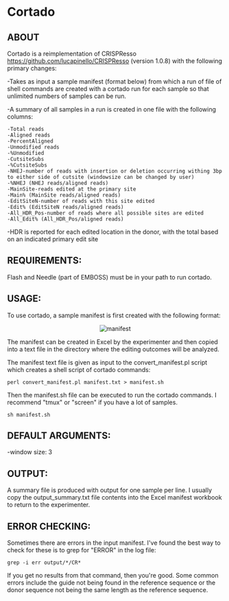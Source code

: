 # **Cortado**
## ABOUT
Cortado is a reimplementation of CRISPResso https://github.com/lucapinello/CRISPResso (version 1.0.8) with the following primary changes:

-Takes as input a sample manifest (format below) from which a run of file of shell commands are created with a cortado run for each sample so that unlimited numbers of samples can be run.

-A summary of all samples in a run is created in one file with the following columns: 

	-Total reads
	-Aligned reads
	-PercentAligned	
	-Unmodified reads	
	-%Unmodified	
	-CutsiteSubs	
	-%CutsiteSubs	
	-NHEJ-number of reads with insertion or deletion occurring withing 3bp to either side of cutsite (windowsize can be changed by user)	
	-%NHEJ (NHEJ reads/aligned reads)
	-MainSite-reads edited at the primary site	
	-Main% (MainSite reads/aligned reads)	
	-EditSiteN-number of reads with this site edited	
	-Edit% (EditSiteN reads/aligned reads)	
	-All_HDR_Pos-number of reads where all possible sites are edited	
	-All_Edit% (All_HDR_Pos/aligned reads)

-HDR is reported for each edited location in the donor, with the total based on an indicated primary edit site


## REQUIREMENTS: 
Flash and Needle (part of EMBOSS) must be in your path to run cortado.

## USAGE: 
To use cortado, a sample manifest is first created with the following format:

<CENTER>

![manifest](https://github.com/staciawyman/cortado/blob/master/cortado_manifest_dirs.png)

</CENTER>

The manifest can be created in Excel by the experimenter and then copied into a text file in the directory where the editing outcomes will be analyzed. 

The manifest text file is given as input to the convert_manifest.pl script which creates a shell script of cortado commands:

`perl convert_manifest.pl manifest.txt > manifest.sh`

Then the manifest.sh file can be executed to run the cortado commands. I recommend "tmux" or "screen"  if you have a lot of samples.

`sh manifest.sh`

## DEFAULT ARGUMENTS:

-window size: 3


## OUTPUT: 
A summary file is produced with output for one sample per line. I usually copy the output_summary.txt file contents into the Excel manifest workbook to return to the experimenter. 

## ERROR CHECKING:
Sometimes there are errors in the input manifest. I've found the best way to check for these is to grep for "ERROR" in the log file:

`grep -i err output/*/CR*`

If you get no results from that command, then you're good. Some common errors include the guide not being found in the reference sequence or the donor sequence not being the same length as the reference sequence.

